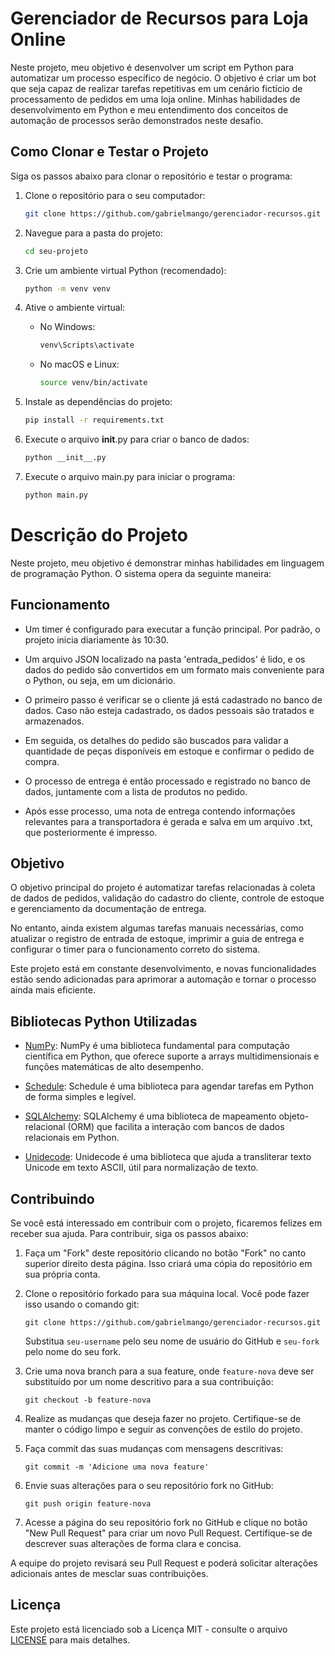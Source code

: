 # Gerenciador de Recursos para Loja Online

Neste projeto, meu objetivo é desenvolver um script em Python para automatizar um processo específico de negócio. O objetivo é criar um bot que seja capaz de realizar tarefas repetitivas em um cenário fictício de processamento de pedidos em uma loja online. Minhas habilidades de desenvolvimento em Python e meu entendimento dos conceitos de automação de processos serão demonstrados neste desafio.

## Como Clonar e Testar o Projeto

Siga os passos abaixo para clonar o repositório e testar o programa:

1. Clone o repositório para o seu computador:

   ```bash
   git clone https://github.com/gabrielmango/gerenciador-recursos.git
   ```

2. Navegue para a pasta do projeto:

   ```bash
   cd seu-projeto
   ```

3. Crie um ambiente virtual Python (recomendado):

   ```bash
   python -m venv venv
   ```

4. Ative o ambiente virtual:

   - No Windows:

     ```bash
     venv\Scripts\activate
     ```

   - No macOS e Linux:

     ```bash
     source venv/bin/activate
     ```

5. Instale as dependências do projeto:

   ```bash
   pip install -r requirements.txt
   ```

6. Execute o arquivo __init__.py para criar o banco de dados:

   ```bash
   python __init__.py
   ```

7. Execute o arquivo main.py para iniciar o programa:

   ```bash
   python main.py
   ```

# Descrição do Projeto

Neste projeto, meu objetivo é demonstrar minhas habilidades em linguagem de programação Python. O sistema opera da seguinte maneira:

## Funcionamento

- Um timer é configurado para executar a função principal. Por padrão, o projeto inicia diariamente às 10:30.

- Um arquivo JSON localizado na pasta 'entrada_pedidos' é lido, e os dados do pedido são convertidos em um formato mais conveniente para o Python, ou seja, em um dicionário.

- O primeiro passo é verificar se o cliente já está cadastrado no banco de dados. Caso não esteja cadastrado, os dados pessoais são tratados e armazenados.

- Em seguida, os detalhes do pedido são buscados para validar a quantidade de peças disponíveis em estoque e confirmar o pedido de compra.

- O processo de entrega é então processado e registrado no banco de dados, juntamente com a lista de produtos no pedido.

- Após esse processo, uma nota de entrega contendo informações relevantes para a transportadora é gerada e salva em um arquivo .txt, que posteriormente é impresso.

## Objetivo

O objetivo principal do projeto é automatizar tarefas relacionadas à coleta de dados de pedidos, validação do cadastro do cliente, controle de estoque e gerenciamento da documentação de entrega.

No entanto, ainda existem algumas tarefas manuais necessárias, como atualizar o registro de entrada de estoque, imprimir a guia de entrega e configurar o timer para o funcionamento correto do sistema.

Este projeto está em constante desenvolvimento, e novas funcionalidades estão sendo adicionadas para aprimorar a automação e tornar o processo ainda mais eficiente.

## Bibliotecas Python Utilizadas

- [NumPy](https://numpy.org/doc/1.26/): NumPy é uma biblioteca fundamental para computação científica em Python, que oferece suporte a arrays multidimensionais e funções matemáticas de alto desempenho.

- [Schedule](https://schedule.readthedocs.io/en/stable/): Schedule é uma biblioteca para agendar tarefas em Python de forma simples e legível.

- [SQLAlchemy](https://docs.sqlalchemy.org/en/20/): SQLAlchemy é uma biblioteca de mapeamento objeto-relacional (ORM) que facilita a interação com bancos de dados relacionais em Python.

- [Unidecode](https://pypi.org/project/Unidecode/): Unidecode é uma biblioteca que ajuda a transliterar texto Unicode em texto ASCII, útil para normalização de texto.


## Contribuindo

Se você está interessado em contribuir com o projeto, ficaremos felizes em receber sua ajuda. Para contribuir, siga os passos abaixo:

1. Faça um "Fork" deste repositório clicando no botão "Fork" no canto superior direito desta página. Isso criará uma cópia do repositório em sua própria conta.

2. Clone o repositório forkado para sua máquina local. Você pode fazer isso usando o comando git:

   ```
   git clone https://github.com/gabrielmango/gerenciador-recursos.git
   ```

   Substitua `seu-username` pelo seu nome de usuário do GitHub e `seu-fork` pelo nome do seu fork.

3. Crie uma nova branch para a sua feature, onde `feature-nova` deve ser substituído por um nome descritivo para a sua contribuição:

   ```
   git checkout -b feature-nova
   ```

4. Realize as mudanças que deseja fazer no projeto. Certifique-se de manter o código limpo e seguir as convenções de estilo do projeto.

5. Faça commit das suas mudanças com mensagens descritivas:

   ```
   git commit -m 'Adicione uma nova feature'
   ```

6. Envie suas alterações para o seu repositório fork no GitHub:

   ```
   git push origin feature-nova
   ```

7. Acesse a página do seu repositório fork no GitHub e clique no botão "New Pull Request" para criar um novo Pull Request.
   Certifique-se de descrever suas alterações de forma clara e concisa.

A equipe do projeto revisará seu Pull Request e poderá solicitar alterações adicionais antes de mesclar suas contribuições.

## Licença

Este projeto está licenciado sob a Licença MIT - consulte o arquivo [LICENSE](LICENSE) para mais detalhes.

